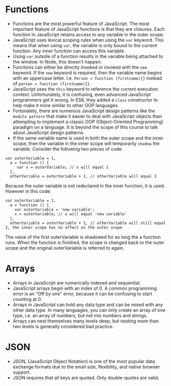 # Functions

- Functions are the most powerful feature of JavaScript.  The most important feature of JavaScript functions is that they are closures.  Each function in JavaScript retains access to any variable in the outer scope.  
- JavaScript uses lexical scoping rules when using the `var` keyword.  This means that when using `var`, the variable is only bound to the current function.  Any inner function can access this variable.
- Using `var` outside of a function results in the variable being attached to the window.  In Node, this doesn't happen.
- Functions can either be directly invoked or invoked with the `new` keyword.  If the `new` keyword is required, then the variable name begins with an uppercase letter.  I.e. `Person = function (firstname){}` instead of `person = function (firstname){}`.
- JavaScript uses the `this` keyword to reference the current execution context.  Unfortunately, it is confusing, even advanced JavaScript programmers get it wrong.  In ES6, they added a `class` constructor to help make it more similar to other OOP languages.
- Fortunately, there are numerous JavaScript design patterns like the `module pattern` that make it easier to deal with JavaScript objects than attempting to implement a classic OOP (Object-Oriented Programming) paradigm on a language.  It is beyond the scope of this course to talk about JavaScript design patterns.
- If the same variable name is used in both the outer scope and the inner scope, then the variable in the inner scope will temporarily `shadow` the variable.  Consider the following two pieces of code.
```
var outerVariable = 1,
  a = function () {
     var x = outerVariable; // x will equal 1
  },
  otherVariable = outerVariable + 1, // otherVariable will equal 2

```
Because the outer variable is not redeclared in the inner function, it is used.  However in this code:
```
var outerVariable = 1,
  a = function () {
    var outerVariable = 'new variable';
    x = outerVariable; // x will equal 'new variable'
  },
  otherVariable = outerVariable + 1, // otherVariable will still equal 2, the inner scope has no affect on the outer scope
```

The value of the first outerVariable is shadowed for as long the a function runs.  When the function is finished, the scope is changed back to the outer scope and the original outerVariable is referred to again.

# Arrays

- Arrays in JavaScript are numerically indexed and sequential.  
- JavaScript arrays begin with an index of 0.  A common programming error is an "Off by one" error, because it can be confusing to start counting at 0.
- Arrays in JavaScript can hold any data type and can be mixed with any other data type.  In many languages, you can only create an array of one type, i.e. an array of numbers, but not mix numbers and strings.
- Arrays can nest themselves many levels deep, but nesting more than two levels is generally considered bad practice.

# JSON

- JSON, (JavaScript Object Notation) is one of the most popular data exchange formats due to the small size, flexibility, and native browser support.
- JSON requires that all keys are quoted.  Only double-quotes are valid.
